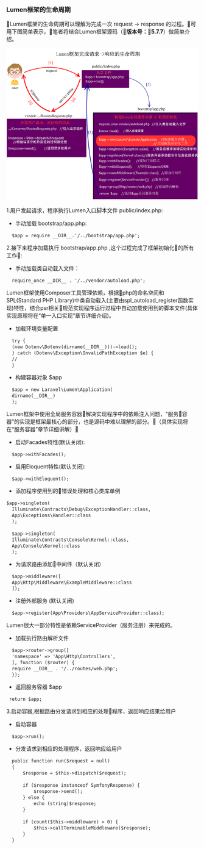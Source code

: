 ### Lumen框架的生命周期

Lumen框架的生命周期可以理解为完成一次 request -> response 的过程。可用下图简单表示，笔者将结合Lumen框架源码（**版本号：5.7.7**）做简单介绍。

![lumen框架生命周期图](./images/lumen_life_cycle.png)

1.用户发起请求，程序执行Lumen入口脚本文件 public/index.php:
  + 手动加载 bootstrap/app.php: 

  ```
    $app = require __DIR__.'/../bootstrap/app.php';
  ```
  
2.接下来程序加载执行 bootstrap/app.php ,这个过程完成了框架初始化的所有工作:
  + 手动加载类自动载入文件：

  ```
    require_once __DIR__ . '/../vendor/autoload.php';
  ```
  Lumen框架使用Composer工具管理依赖，根据php的命名空间和SPL(Standard PHP Library)中类自动载入(主要由spl_autoload_register函数实现)特性，结合psr相关规范实现程序运行过程中自动加载使用到的脚本文件(具体实现原理将在“单一入口实现”章节详细介绍)。
  + 加载环境变量配置

  ```
    try {
    (new Dotenv\Dotenv(dirname(__DIR__)))->load();
    } catch (Dotenv\Exception\InvalidPathException $e) {
    //
    }
  ```
  + 构建容器对象 $app
  ```
    $app = new Laravel\Lumen\Application(
    dirname(__DIR__)
    );
  ```

  Lumen框架中使用全局服务容器解决实现程序中的依赖注入问题，“服务容器”的实现是框架最核心的部分，也是源码中难以理解的部分。（具体实现将在“服务容器”章节详细讲解）

  + 启动Facades特性(默认关闭):

  ```
    $app->withFacades();
  ```

  + 启用Eloquent特性(默认关闭):

  ```
    $app->withEloquent();
  ```

  + 添加程序使用到的错误处理和核心类库单例

  ```
  $app->singleton(
    Illuminate\Contracts\Debug\ExceptionHandler::class,
    App\Exceptions\Handler::class
    );

    $app->singleton(
    Illuminate\Contracts\Console\Kernel::class,
    App\Console\Kernel::class
    );
  ```

  + 为请求路由添加中间件（默认关闭）

  ```
    $app->middleware([
    App\Http\Middleware\ExampleMiddleware::class
    ]);
  ```

  + 注册外部服务 (默认关闭)

  ```
    $app->register(App\Providers\AppServiceProvider::class);
  ```
  Lumen很大一部分特性是依赖ServiceProvider（服务注册）来完成的。

  + 加载执行路由解析文件

  ```
    $app->router->group([
    'namespace' => 'App\Http\Controllers',
    ], function ($router) {
    require __DIR__ . '/../routes/web.php';
    });
  ```

  + 返回服务容器 $app

  ```
   return $app;
  ```

3.启动容器,根据路由分发请求到相应的处理程序，返回响应结果给用户
  + 启动容器

  ```
    $app->run();
  ```

  + 分发请求到相应的处理程序，返回响应给用户

  ```
    public function run($request = null)
    {
        $response = $this->dispatch($request);

        if ($response instanceof SymfonyResponse) {
            $response->send();
        } else {
            echo (string)$response;
        }

        if (count($this->middleware) > 0) {
            $this->callTerminableMiddleware($response);
        }
    }
  ```